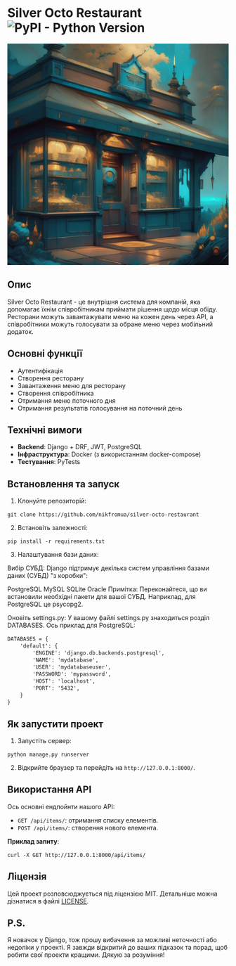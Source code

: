 # Silver Octo Restaurant ![PyPI - Python Version](https://img.shields.io/pypi/pyversions/Django?style=flat-square)

![restaurant_img](media/image-1.png)
## Опис
Silver Octo Restaurant - це внутрішня система для компаній, яка допомагає їхнім співробітникам приймати рішення щодо місця обіду. Ресторани можуть завантажувати меню на кожен день через API, а співробітники можуть голосувати за обране меню через мобільний додаток.

## Основні функції
- Аутентифікація
- Створення ресторану
- Завантаження меню для ресторану
- Створення співробітника
- Отримання меню поточного дня
- Отримання результатів голосування на поточний день

## Технічні вимоги
- **Backend**: Django + DRF, JWT, PostgreSQL
- **Інфраструктура**: Docker (з використанням docker-compose)
- **Тестування**: PyTests

## Встановлення та запуск

1. Клонуйте репозиторій:
```
git clone https://github.com/nikfromua/silver-octo-restaurant
```



2. Встановіть залежності:

```
pip install -r requirements.txt
```

3. Налаштування бази даних:

Вибір СУБД:
Django підтримує декілька систем управління базами даних (СУБД) "з коробки":

PostgreSQL
MySQL
SQLite
Oracle
Примітка: Переконайтеся, що ви встановили необхідні пакети для вашої СУБД. Наприклад, для PostgreSQL це psycopg2.

Оновіть settings.py:
У вашому файлі settings.py знаходиться розділ DATABASES. Ось приклад для PostgreSQL:

```
DATABASES = {
    'default': {
        'ENGINE': 'django.db.backends.postgresql',
        'NAME': 'mydatabase',
        'USER': 'mydatabaseuser',
        'PASSWORD': 'mypassword',
        'HOST': 'localhost',
        'PORT': '5432',
    }
}

```



## Як запустити проект

1. Запустіть сервер:

```
python manage.py runserver
```

2. Відкрийте браузер та перейдіть на `http://127.0.0.1:8000/`.

## Використання API

Ось основні ендпойнти нашого API:

- `GET /api/items/`: отримання списку елементів.
- `POST /api/items/`: створення нового елемента.

**Приклад запиту**:
```
curl -X GET http://127.0.0.1:8000/api/items/
```
## Ліцензія

Цей проект розповсюджується під ліцензією MIT. Детальніше можна дізнатися в файлі [LICENSE](LICENSE).

## P.S.
Я новачок у Django, тож прошу вибачення за можливі неточності або недоліки у проекті. Я завжди відкритий до ваших підказок та порад, щоб робити свої проекти кращими. Дякую за розуміння!